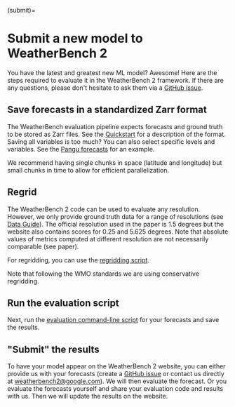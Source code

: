 (submit)=
# Submit a new model to WeatherBench 2

You have the latest and greatest new ML model? Awesome! Here are the steps required to evaluate it in the WeatherBench 2 framework. If there are any questions, please don't hesitate to ask them via a [GitHub issue](https://github.com/google-research/weatherbench2/issues).

## Save forecasts in a standardized Zarr format

The WeatherBench evaluation pipeline expects forecasts and ground truth to be stored as Zarr files. See the [Quickstart](evaluation) for a description of the format. Saving all variables is too much? You can also select specific levels and variables. See the [Pangu forecasts](pangu) for an example.

We recommend having single chunks in space (latitude and longitude) but small chunks in time to allow for efficient parallelization.

## Regrid

The WeatherBench 2 code can be used to evaluate any resolution. However, we only provide ground truth data for a range of resolutions (see [Data Guide](data-guide)). The official resolution used in the paper is 1.5 degrees but the website also contains scores for 0.25 and 5.625 degrees. Note that absolute values of metrics computed at different resolution are not necessarily comparable (see paper).

For regridding, you can use the [regridding script](regridding). 

Note that following the WMO standards we are using conservative regridding.

## Run the evaluation script

Next, run the [evaluation command-line script](evaluation-cli) for your forecasts and save the results.

## "Submit" the results

To have your model appear on the WeatherBench 2 website, you can either provide us with your forecasts (create a [GitHub issue](https://github.com/google-research/weatherbench2/issues) or contact us directly at weatherbench2@google.com). We will then evaluate the forecast. Or you evaluate the forecasts yourself and share your evaluation code and results with us. Then we will update the results on the website. 



